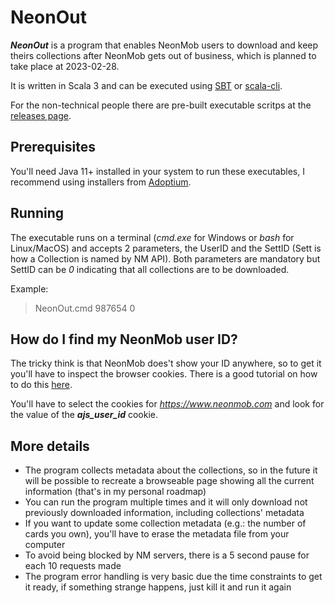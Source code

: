 # NeonOut

***NeonOut*** is a program that enables NeonMob users to download and keep theirs collections after NeonMob gets out of business, which is planned to take place at 2023-02-28.

It is written in Scala 3 and can be executed using [SBT](https://www.scala-sbt.org/) or [scala-cli](https://scala-cli.virtuslab.org/).

For the non-technical people there are pre-built executable scritps at the [releases page](https://github.com/vipseixas/NeonOut/releases/).

## Prerequisites

You'll need Java 11+ installed in your system to run these executables, I recommend using installers from [Adoptium](https://adoptium.net/temurin/releases/).

## Running

The executable runs on a terminal (*cmd.exe* for Windows or *bash* for Linux/MacOS) and accepts 2 parameters, the UserID and the SettID (Sett is how a Collection is named by NM API). Both parameters are mandatory but SettID can be *0* indicating that all collections are to be downloaded.

Example:

> NeonOut.cmd 987654 0

## How do I find my NeonMob user ID?

The tricky think is that NeonMob does't show your ID anywhere, so to get it you'll have to inspect the browser cookies. There is a good tutorial on how to do this [here](https://cookie-script.com/documentation/how-to-check-cookies-on-chrome-and-firefox).

You'll have to select the cookies for *https://www.neonmob.com* and look for the value of the ***ajs_user_id*** cookie.

## More details

* The program collects metadata about the collections, so in the future it will be possible to recreate a browseable page showing all the current information (that's in my personal roadmap)
* You can run the program multiple times and it will only download not previously downloaded information, including collections' metadata
* If you want to update some collection metadata (e.g.: the number of cards you own), you'll have to erase the metadata file from your computer
* To avoid being blocked by NM servers, there is a 5 second pause for each 10 requests made
* The program error handling is very basic due the time constraints to get it ready, if something strange happens, just kill it and run it again